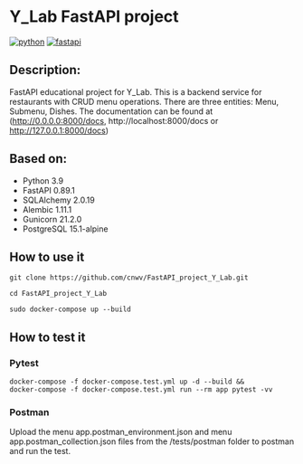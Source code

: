 # Y_Lab FastAPI project

[![python](https://img.shields.io/badge/python-3.9-blue?style=flat-square)](https://www.python.org/)
[![fastapi](https://img.shields.io/badge/fastapi-0.100.0-critical?style=flat-square)](https://fastapi.tiangolo.com/)


## Description:

FastAPI educational project for Y_Lab. This is a backend service for restaurants with CRUD menu operations. There are three entities: Menu, Submenu, Dishes.
The documentation can be found at (http://0.0.0.0:8000/docs,
http://localhost:8000/docs or http://127.0.0.1:8000/docs) 


## Based on:
- Python 3.9
- FastAPI 0.89.1
- SQLAlchemy 2.0.19
- Alembic 1.11.1
- Gunicorn 21.2.0
- PostgreSQL 15.1-alpine


## How to use it

```shell
git clone https://github.com/cnwv/FastAPI_project_Y_Lab.git

cd FastAPI_project_Y_Lab

sudo docker-compose up --build
```

## How to test it 
### Pytest
```shell
docker-compose -f docker-compose.test.yml up -d --build &&
docker-compose -f docker-compose.test.yml run --rm app pytest -vv
```


### Postman
Upload the menu app.postman_environment.json and menu app.postman_collection.json files from the /tests/postman folder to postman and run the test.

